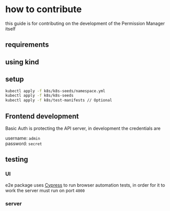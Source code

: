 # how to contribute

this guide is for contributing on the development of the Permission Manager itself

## requirements

## using kind

## setup

```bash
kubectl apply -f k8s/k8s-seeds/namespace.yml
kubectl apply -f k8s/k8s-seeds
kubectl apply -f k8s/test-manifests // Optional
```

## Frontend development

Basic Auth is protecting the API server, in development the credentials are

username: `admin`  
password: `secret`

## testing

### UI

e2e package uses [Cypress](https://cypress.io) to run browser automation tests, in order for it to work the server must run on port `4000`

### server
